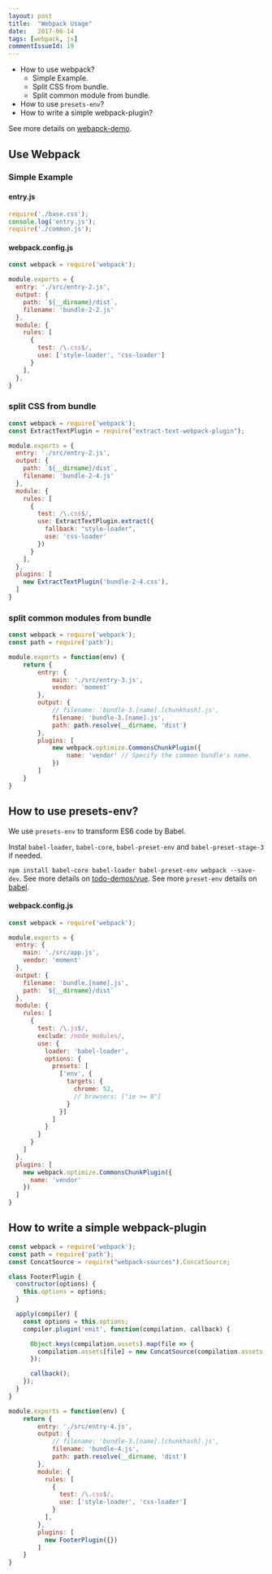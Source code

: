 ```yaml
---
layout: post
title:  "Webpack Usage"
date:   2017-06-14
tags: [webpack, js]
commentIssueId: 19
---
```


* How to use webpack?
  * Simple Example.
  * Split CSS from bundle.
  * Split common module from bundle.
* How to use `presets-env`?
* How to write a simple webpack-plugin?

See more details on [webapck-demo](https://github.com/zhoukekestar/drafts/tree/master/webpack-demo).

## Use Webpack

### Simple Example

#### entry.js
```js
require('./base.css');
console.log('entry.js');
require('./common.js');
```

#### webpack.config.js

```js
const webpack = require('webpack');

module.exports = {
  entry: './src/entry-2.js',
  output: {
    path: `${__dirname}/dist`,
    filename: 'bundle-2-2.js'
  },
  module: {
    rules: [
      {
        test: /\.css$/,
        use: ['style-loader', 'css-loader']
      }
    ],
  },
}
```

### split CSS from bundle

```js
const webpack = require('webpack');
const ExtractTextPlugin = require("extract-text-webpack-plugin");

module.exports = {
  entry: './src/entry-2.js',
  output: {
    path: `${__dirname}/dist`,
    filename: 'bundle-2-4.js'
  },
  module: {
    rules: [
      {
        test: /\.css$/,
        use: ExtractTextPlugin.extract({
          fallback: "style-loader",
          use: 'css-loader'
        })
      }
    ],
  },
  plugins: [
    new ExtractTextPlugin('bundle-2-4.css'),
  ]
}
```

### split common modules from bundle

```js
const webpack = require('webpack');
const path = require('path');

module.exports = function(env) {
    return {
        entry: {
            main: './src/entry-3.js',
            vendor: 'moment'
        },
        output: {
            // filename: 'bundle-3.[name].[chunkhash].js',
            filename: 'bundle-3.[name].js',
            path: path.resolve(__dirname, 'dist')
        },
        plugins: [
            new webpack.optimize.CommonsChunkPlugin({
                name: 'vendor' // Specify the common bundle's name.
            })
        ]
    }
}
```

## How to use presets-env?
We use `presets-env` to transform ES6 code by Babel.

Instal `babel-loader`, `babel-core`, `babel-preset-env` and `babel-preset-stage-3` if needed.

`npm install babel-core babel-loader babel-preset-env webpack --save-dev`. See more details on [todo-demos/vue](https://github.com/zhoukekestar/todo-demos/blob/master/vue). See more `preset-env` details on [babel](https://babeljs.io/docs/plugins/preset-env/).

#### webpack.config.js
```js
const webpack = require('webpack');

module.exports = {
  entry: {
    main: './src/app.js',
    vendor: 'moment'
  },
  output: {
    filename: 'bundle.[name].js',
    path: `${__dirname}/dist`
  },
  module: {
    rules: [
      {
        test: /\.js$/,
        exclude: /node_modules/,
        use: {
          loader: 'babel-loader',
          options: {
            presets: [
              ['env', {
                targets: {
                  chrome: 52,
                  // browsers: ["ie >= 8"]
                }
              }]
            ]
          }
        }
      }
    ]
  },
  plugins: [
    new webpack.optimize.CommonsChunkPlugin({
      name: 'vendor'
    })
  ]
}

```

## How to write a simple webpack-plugin
```js
const webpack = require('webpack');
const path = require('path');
const ConcatSource = require("webpack-sources").ConcatSource;

class FooterPlugin {
  constructor(options) {
    this.options = options;
  }

  apply(compiler) {
    const options = this.options;
    compiler.plugin('emit', function(compilation, callback) {

      Object.keys(compilation.assets).map(file => {
        compilation.assets[file] = new ConcatSource(compilation.assets[file], '\n', `//@ sourceURL=${file}`);
      });

      callback();
    });
  }
}

module.exports = function(env) {
    return {
        entry: './src/entry-4.js',
        output: {
            // filename: 'bundle-3.[name].[chunkhash].js',
            filename: 'bundle-4.js',
            path: path.resolve(__dirname, 'dist')
        },
        module: {
          rules: [
            {
              test: /\.css$/,
              use: ['style-loader', 'css-loader']
            }
          ],
        },
        plugins: [
          new FooterPlugin({})
        ]
    }
}

```

